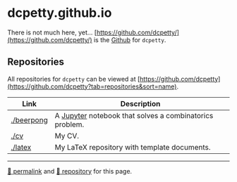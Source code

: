 # dcpetty.github.io

There is not much here, yet&hellip; [https://github.com/dcpetty/](https://github.com/dcpetty/) is the [Github](https://github.com/) for `dcpetty`.

## Repositories

All repositories for `dcpetty` can be viewed at [https://github.com/dcpetty](https://github.com/dcpetty?tab=repositories&sort=name).

<!-- Because this is the dcpetty.github.io repo, all links must be to permalinks, not relative repo links. -->

| Link | Description |
| -- | -- |
| [./beerpong](https://dcpetty.github.io/beerpong/) | A [Jupyter](https://jupyter.org/) notebook that solves a combinatorics problem. |
| [./cv](https://dcpetty.github.io/cv/) | My CV. |
| [./latex](https://dcpetty.github.io/latex/) | My LaTeX repository with template documents. |

<hr>

[&#128279; permalink](https://dcpetty.github.io/) and [&#128297; repository](https://github.com/dcpetty/dcpetty.github.io/) for this page.
